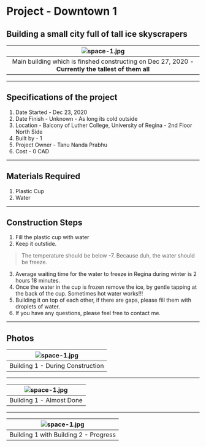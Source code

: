 # Project - Downtown 1

## Building a small city full of tall ice skyscrapers

| ![space-1.jpg](https://github.com/Tanu-N-Prabhu/myWebsite.io/blob/master/Img/Project/IMG_20201226_122418.jpg) | 
|:--:| 
| Main building which is finshed constructing on Dec 27, 2020 - **Currently the tallest of them all** |

---

## Specifications of the project

1. Date Started - Dec 23, 2020
2. Date Finish - Unknown - As long its cold outside
3. Location - Balcony of Luther College, University of Regina - 2nd Floor North Side
4. Built by - 1
5. Project Owner - Tanu Nanda Prabhu
6. Cost - 0 CAD

---

## Materials Required

1. Plastic Cup 
2. Water

---

## Construction Steps

1. Fill the plastic cup with water
2. Keep it outstide.
> The temperature should be below -7. Because duh, the water should be freeze.
3. Average waiting time for the water to freeze in Regina during winter is 2 hours 18 minutes.
4. Once the water in the cup is frozen remove the ice, by gentle tapping at the back of the cup. Sometimes hot water works!!!
5. Building it on top of each other, if there are gaps, please fill them with droplets of water.
6. If you have any questions, please feel free to contact me.

---


## Photos

| ![space-1.jpg](https://lh3.googleusercontent.com/xHaOwUWXnYfhSJi8QByXhMuWIZ_c2fWwrx22YUZITqevRxNT_YOEQaeeTmnIDEO8C4wTsMnzAT2BsynqQrWwYkpUGJQZrF-88ewtUzb5E6HP1UtvQWGkSnNCaZ2LWmJm65MrqSbG0-_E7xXdQh7nfurnZTbH5KJ9TYFmpLV7QgMCat3AfuG-yM2E2W_n1ikl1mdhhlqpbitUOtfkXKF5Kik6KE74KUJLGOaG_c2vWvySdYicekaMGigAQbr1tRWnrE64W8cAigJcliWPGZmDxIUz_O5ydB-dpKXZwGOzDdlfhgE2DHteEQzCtDXkJsZpuDHsfJ57a2GR1-vQcApyvz3E49qFla4BL6igBawrGnpIL0iRBSboZrWZ_FWEiIN1ZUrKxeeSqRA9RQ_Ef7gxwtspuaOS-VmasuC9IEQHYZe7HVl1d_ku_P56YHTlcW_13B0CkkvXNyNE96lGeiU9B152r-WImP-l0BPfbQGsRmSMvgDq0hMq5Fjjxp8LvUoC-X6gAaYqcbExVlwglMOeP35OhkNStD5vwm4oeM3mu_XpDHN85MD34ApVi3rQOwDOoA0uoV7AcWtJP5_PZP-8WjL2XLYBaTX5jlVwAu3iyd_HrRkqVVq9RT5F5UUzpD10atyjHZyuZyjhplwv797kYao_QdLwVU2gnqv7PWeqd-aekLTpMmsm1ewc4tQc00o=w420-h915-no?authuser=0) | 
|:--:| 
| Building 1 - During Construction |

---

| ![space-1.jpg](https://lh3.googleusercontent.com/5ojVcRpuijh_e-lz9nCJK3AUFArwthgIVh6X39SKl8pzmFjlGgz7yKuK6JlYF34elt6MRD3Re_345f1-3DCT54D-IoEG3kQrw1tWFmpJ6THqzCNMomsiFLt0cxFoPGWVxTmGCQcz-6bU2sOf_ktMyfZmOcfFEYrJDnRDP8iBmCDw02ogwwsFd_OkZ-OA6mBcEK-7LWEy6y1SIiPVRnru0oj1rV1NeqgI6WB7cR15OVype98IUwGgG2vIfzYC0DN39S6EP9of3fB-MGGAUDP1h977-1ygxdKulymQ0zw6DKH9vwv1NcrVEygstYlTwxvgHMNmPQ5ShtiW6VokMdt3DKzeGIVu2Xl-LK8g4x-QlJV3hI2AqgC_qTfWfKhQ0xtgKAMasqwXyCMpt6vTRgpvz1PfHulK5QL-35PJ9cTVzwasiG4wBeAMl5-gCI4yiTJmhFqZhUrucPtJ_aJiZm-XCed31OHUVlDs1jAUrX_ydRAGV-57WMgzsTumTSbEUOsKiBMCfHbSCRkKYgmWH5UvfETPR9uy_WgQm6eyrGEs7ixEQsfU8bTrHB17vzsRO4pYv3iw_FR3jdHoSr4L2E_DASNQMrIcCdLs-juQuKZpMyQwErsyArchR5VAY7B8VFc3iDVLPT-jwFqNeKK88EcuPgOWvfBQ2h8C5qFYynSG9uew2l9NRpFTdfZrvvOuXtY=w1920-h881-no?authuser=0) | 
|:--:| 
| Building 1 - Almost Done |

---

| ![space-1.jpg](https://lh3.googleusercontent.com/zwuU3cpg_3x4i89R8xpVoAwCuKNeOc-h5n83BgkwZ9qF3BTJtMttyAc8299yOAPp76A3-ckJOWrwIA5A_QyMJUqypYh36HdhsBTmP7kkKdlmvc4XOUhOJtX_W4MoPTBo0ggusRwZctkWnZdlM3mF5WZZKxb_ZrVkknF5rPAG1wLMr9bb-F53ONiKdOQI9kwwrzfo-h6NDrYc7Xt_rdnK0Sh45_5cufOrWA_dheIl5M1NKLQ1V2zUxvdV6l9dVyIZc8o4XEKxzPPU1FzNA3IrlkUBMu-EqOoDV4oT3-OaGW_sGS-J5DZ1igje_VAuDsX2J26a8WbGWKw26gG4yKAI_RoD6pD92AeJwsm9DummbaTA-7BA3fD6TmjPdbeSJZi4nez8mrlQEGUHF6t4n1s-wefnfPcxK5zRNmETFVBNk-N5dT1ANP2kWXAL2AFyCCSFFEyBSmN7eBSFqU7A-IZQ5YswvG41RjFaKAdPVhMsj0r_qmDrZgghzUQu1ryrJ5S3HkwqQWZISHf5tmVmqLZFETLewwVLJ1trPHdZUlBZCi45bZcNsPPOYVSyv-1fCXe9uLte3P6vYAu_qWxB6L_IzC7leP2pCUNwpdru1NWDg274NVUuAUduYiH0Xe8Xv1ZsVSjXfqArU4WIldqDafFCuUX1avq3MMIR7A8cVpZxo9VDddmZHhKgKF-WKsqnYqI=w420-h915-no?authuser=0) | 
|:--:| 
| Building 1 with Building 2 - Progress |
